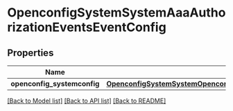 # OpenconfigSystemSystemAaaAuthorizationEventsEventConfig

## Properties
Name | Type | Description | Notes
------------ | ------------- | ------------- | -------------
**openconfig_systemconfig** | [**OpenconfigSystemSystemOpenconfigsystemsystemAaaAuthorizationEventsConfig**](OpenconfigSystemSystemOpenconfigsystemsystemAaaAuthorizationEventsConfig.md) |  | [optional] 

[[Back to Model list]](../README.md#documentation-for-models) [[Back to API list]](../README.md#documentation-for-api-endpoints) [[Back to README]](../README.md)


